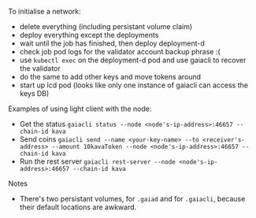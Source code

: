 To initialise a network:

 - delete everything (including persistant volume claim)
 - deploy everything except the deployments
 - wait until the job has finished, then deploy deployment-d
 - check job pod logs for the validator account backup phrase :(
 - use `kubectl exec` on the deployment-d pod and use gaiacli to recover the validator
 - do the same to add other keys and move tokens around
 - start up lcd pod (looks like only one instance of gaiacli can access the keys DB)

Examples of using light client with the node:

 - Get the status `gaiacli status --node <node's-ip-address>:46657 --chain-id kava`
 - Send coins `gaiacli send --name <your-key-name> --to <receiver's-address> --amount 10kavaToken --node <node's-ip-address>:46657 --chain-id kava`
 - Run the rest server `gaiacli rest-server --node <node's-ip-address>:46657 --chain-id kava`
 
Notes

 - There's two persistant volumes, for `.gaiad` and for `.gaiacli`, because their default locations are awkward.